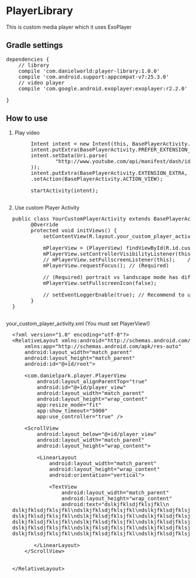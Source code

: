 # PlayerLibrary
This is custom media player which it uses ExoPlayer

## Gradle settings
<pre>
dependencies {
    // library
    compile 'com.danielworld:player-library:1.0.0'
    compile 'com.android.support:appcompat-v7:25.3.0'
    // video player
    compile 'com.google.android.exoplayer:exoplayer:r2.2.0'
  
}
</pre>

## How to use
  1. Play video
  <pre>
        Intent intent = new Intent(this, BasePlayerActivity.class);
        intent.putExtra(BasePlayerActivity.PREFER_EXTENSION_DECODERS, false);
        intent.setData(Uri.parse(
                "http://www.youtube.com/api/manifest/dash/id/3aa39fa2cc27967f/source/youtube?as=fmp4_audio_clear,fmp4_sd_hd_clear&sparams=ip,ipbits,expire,source,id,as&ip=0.0.0.0&ipbits=0&expire=19000000000&signature=A2716F75795F5D2AF0E88962FFCD10DB79384F29.84308FF04844498CE6FBCE4731507882B8307798&key=ik0"
        ));
        intent.putExtra(BasePlayerActivity.EXTENSION_EXTRA, "mpd")
        .setAction(BasePlayerActivity.ACTION_VIEW);

        startActivity(intent);
  </pre>
  
  2. Use custom Player Activity
  <pre>
  public class YourCustomPlayerActivity extends BasePlayerActivity {
        @Override
        protected void initViews() {
            setContentView(R.layout.your_custom_player_activity); // (Required)

            mPlayerView = (PlayerView) findViewById(R.id.custom_player_view); // (Required)
            mPlayerView.setControllerVisibilityListener(this); // (Required) let the developer use controller event!
            // mPlayerView.setFullscreenListener(this);    // No need! until you manage fullscreen event by yourself!
            mPlayerView.requestFocus(); // (Required)

            // (Required) portrait vs landscape mode has different icons when activity executed at first.
            mPlayerView.setFullscreenIcon(false);
            
            // setEventLoggerEnable(true); // Recommend to use this only DEBUG mode
        }
  }
  </pre>
  
  your_custom_player_activity.xml (You must set PlayerView!)
  <pre>
  &lt;?xml version="1.0" encoding="utf-8"?>
  &lt;RelativeLayout xmlns:android="http://schemas.android.com/apk/res/android"
      xmlns:app="http://schemas.android.com/apk/res-auto"
      android:layout_width="match_parent"
      android:layout_height="match_parent"
      android:id="@+id/root">

      &lt;com.danielpark.player.PlayerView
          android:layout_alignParentTop="true"
          android:id="@+id/player_view"
          android:layout_width="match_parent"
          android:layout_height="wrap_content"
          app:resize_mode="fit"
          app:show_timeout="5000"
          app:use_controller="true" />

      &lt;ScrollView
          android:layout_below="@+id/player_view"
          android:layout_width="match_parent"
          android:layout_height="wrap_content">

          &lt;LinearLayout
              android:layout_width="match_parent"
              android:layout_height="wrap_content"
              android:orientation="vertical">

              &lt;TextView
                  android:layout_width="match_parent"
                  android:layout_height="wrap_content"
                  android:text="dslkjfklsdjfklsjfkl\n
  dslkjfklsdjfklsjfkl\ndslkjfklsdjfklsjfkl\ndslkjfklsdjfklsjfkl\ndslkjfklsdjfklsjfkl\ndslkjfklsdjfklsjfkl\n
  dslkjfklsdjfklsjfkl\ndslkjfklsdjfklsjfkl\ndslkjfklsdjfklsjfkl\ndslkjfklsdjfklsjfkl\ndslkjfklsdjfklsjfkl\n
  dslkjfklsdjfklsjfkl\ndslkjfklsdjfklsjfkl\ndslkjfklsdjfklsjfkl\ndslkjfklsdjfklsjfkl\ndslkjfklsdjfklsjfkl\n
  dslkjfklsdjfklsjfkl\ndslkjfklsdjfklsjfkl\ndslkjfklsdjfklsjfkl\ndslkjfklsdjfklsjfkl\ndslkjfklsdjfklsjfkl\n
  dslkjfklsdjfklsjfkl\ndslkjfklsdjfklsjfkl\ndslkjfklsdjfklsjfkl\ndslkjfklsdjfklsjfkl\ndslkjfklsdjfklsjfkl\n"/>

         &lt;/LinearLayout>
      &lt;/ScrollView>


  &lt;/RelativeLayout>
  </pre>
